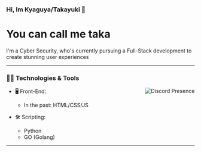 ### Hi, Im Kyaguya/Takayuki 👋
# You can call me taka

I'm a Cyber Security, who's currently pursuing a Full-Stack development to create stunning user experiences

---

### 🧑‍💻 Technologies & Tools

<a href="https://discord.com/users/800305845795291156" target="_blank" rel="nofollow">
   <img src="https://lanyard-profile-readme.vercel.app/api/800305845795291156?idleMessage=Probably%20doing%20something%20else..." alt="Discord Presence" align="right">
</a>

- 🖥️ Front-End:

  - In the past: HTML/CSS/JS

- 🛠 Scripting:

  - Python
  - GO (Golang)

---

